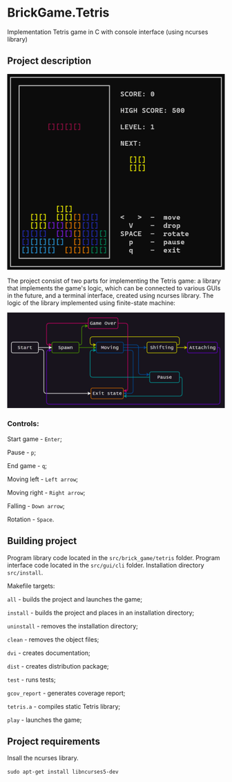 # BrickGame.Tetris
Implementation Tetris game in C with console interface (using ncurses library)

## Project description

![Tetris](misc/images/tetris_view.png) 

The project consist of two parts for implementing the Tetris game: a library that implements the game's logic, which can be connected to various GUIs in the future, and a terminal interface, created using ncurses library. The logic of the library implemented using finite-state machine:

![Tetris finite-state machine](misc/images/fsm_tetris.png)

### Controls:

Start game - `Enter`;

Pause - `p`;

End game - `q`;

Moving left - `Left arrow`;

Moving right - `Right arrow`;

Falling - `Down arrow`;

Rotation - `Space`.

## Building project

Program library code located in the `src/brick_game/tetris` folder.
Program interface code located in the `src/gui/cli` folder.
Installation directory `src/install`.

Makefile targets: 

`all` - builds the project and launches the game;

`install` - builds the project and places in an installation directory;

`uninstall` - removes the installation directory;

`clean` - removes the object files;

`dvi` - creates documentation;

`dist` - creates distribution package;

`test` - runs tests;

`gcov_report` - generates coverage report;

`tetris.a` - compiles static Tetris library;

`play` - launches the game;

## Project requirements

Insall the ncurses library.

`sudo apt-get install libncurses5-dev`


